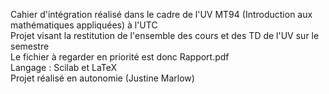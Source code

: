 Cahier d'intégration réalisé dans le cadre de l'UV MT94 (Introduction aux mathématiques appliquées) à l'UTC  
Projet visant la restitution de l'ensemble des cours et des TD de l'UV sur le semestre  
Le fichier à regarder en priorité est donc Rapport.pdf  
Langage : Scilab et LaTeX  
Projet réalisé en autonomie (Justine Marlow)
